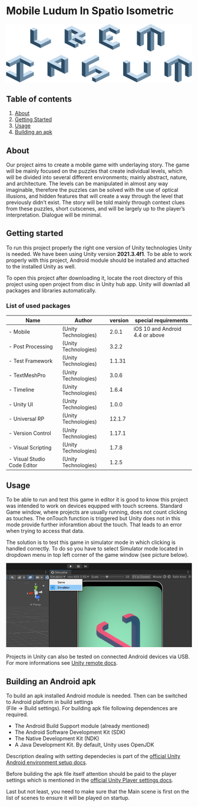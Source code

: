 # Mobile Ludum In Spatio Isometric

![alt game screenshoot](imgs/logo.png)

## Table of contents

1) [About](#about)
2) [Getting Started](#starting)
3) [Usage](#usage)
4) [Building an apk](#building)

## About <a id = "about"></a>

Our project aims to create a mobile game with underlaying story. The game will be mainly focused on the puzzles that create individual levels, which will be divided into several different environments; mainly abstract, nature, and architecture. The levels can be manipulated in almost any way imaginable, therefore the puzzles can be solved with the use of optical illusions, and hidden features that will create a way through the level that previously didn’t exist. The story will be told mainly through context clues from these puzzles, short cutscenes, and will be largely up to the player’s interpretation. Dialogue will be minimal.

## Getting started <a id = "starting"></a>

To run this project properly the right one version of Unity technologies Unity is needed. We have been using Unity version **2021.3.4f1**.
To be able to work properly with this project, Android module should be installed and attached to the installed Unity as well.

To open this project after downloading it, locate the root directory of this project using open project from disc in Unity hub app. Unity will downlad all packages and libraries automatically.

### **List of used packages**

|Name   |Author  |version|special requirements|
|-------|--------|-------|--------------------|
|- Mobile|(Unity Technologies)|2.0.1| iOS 10 and Android 4.4 or above|
|- Post Processing   |(Unity Technologies)|3.2.2| |
|- Test Framework    |(Unity Technologies)|1.1.31| |
|- TextMeshPro   |(Unity Technologies)|3.0.6|
|- Timeline  |(Unity Technologies)|1.6.4| |
|- Unity UI  |(Unity Technologies)|1.0.0| |
|- Universal RP  |(Unity Technologies)|12.1.7| |
|- Version Control   |(Unity Technologies)|1.17.1| |
|- Visual Scripting  |(Unity Technologies)|1.7.8| |
|- Visual Studio Code Editor |(Unity Technologies)|1.2.5| |

## Usage <a id = "usage"></a>

To be able to run and test this game in editor it is good to know this project was intended to work on devices equpped with touch screens. Standard Game window, where projects are usually running, does not count clicking as touches. The onTouch function is triggered but Unity does not in this mode provide further inforamtion about the touch. That leads to an error when trying to access that data.

The solution is to test this game in simulator mode in which clicking is handled correctly. To do so you have to select Simulator mode located in dropdown menu in top left corner of the game window (see picture below).

![alt Describing position of Simulator mode button in Unity Game window.](imgs/simModeTut.png)

Projects in Unity can also be tested on connected Android devices via USB. For more informations see [Unity remote docs](https://docs.unity3d.com/Manual/UnityRemote5.html).

## Building an Android apk <a id = "building"></a>

To build an apk installed Android module is needed. Then can be switched to Android platform in build settings\
 (File -> Build settings). For building apk file following dependences are required.

- The Android Build Support module (already mentioned)
- The Android Software Development Kit (SDK)
- The Native Development Kit (NDK)
- A Java Development Kit. By default, Unity uses OpenJDK

Description dealing with setting dependecies is part of the [official Unity Android environment setup docs](https://docs.unity3d.com/Manual/android-sdksetup.html).

Before building the apk file itself attention should be paid to the player settings which is mentioned in the [official Unity Player settings docs](https://docs.unity3d.com/Manual/class-PlayerSettingsAndroid.html).

Last but not least, you need to make sure that the Main scene is first on the list of scenes to ensure it will be played on startup.
